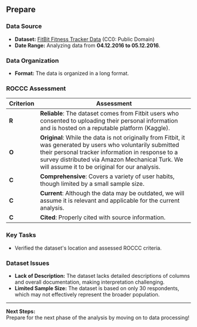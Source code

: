 ## Prepare

### Data Source
- **Dataset:** [FitBit Fitness Tracker Data](https://www.kaggle.com/datasets/arashnic/fitbit) (CC0: Public Domain)
- **Date Range:** Analyzing data from **04.12.2016 to 05.12.2016**.

### Data Organization
- **Format:** The data is organized in a long format.

### ROCCC Assessment

| Criterion  | Assessment                                                                                       |
|------------|--------------------------------------------------------------------------------------------------|
| **R**      | **Reliable**: The dataset comes from Fitbit users who consented to uploading their personal information and is hosted on a reputable platform (Kaggle). |
| **O**      | **Original**: While the data is not originally from Fitbit, it was generated by users who voluntarily submitted their personal tracker information in response to a survey distributed via Amazon Mechanical Turk. We will assume it to be original for our analysis. |
| **C**      | **Comprehensive**: Covers a variety of user habits, though limited by a small sample size.       |
| **C**      | **Current**: Although the data may be outdated, we will assume it is relevant and applicable for the current analysis. |
| **C**      | **Cited**: Properly cited with source information.                                             |

### Key Tasks
- Verified the dataset's location and assessed ROCCC criteria.

### Dataset Issues
- **Lack of Description:** The dataset lacks detailed descriptions of columns and overall documentation, making interpretation challenging.
- **Limited Sample Size:** The dataset is based on only 30 respondents, which may not effectively represent the broader population.

---
**Next Steps:**  
Prepare for the next phase of the analysis by moving on to data processing!
